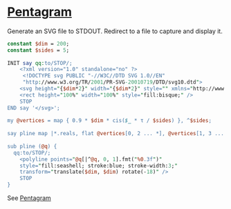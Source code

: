 [1]: http://rosettacode.org/wiki/Pentagram

# [Pentagram][1]

Generate an SVG file to STDOUT. Redirect to a file to capture and display it.

```perl
constant $dim = 200;
constant $sides = 5;
 
INIT say qq:to/STOP/;
    <?xml version="1.0" standalone="no" ?>
     <!DOCTYPE svg PUBLIC "-//W3C//DTD SVG 1.0//EN"
     "http://www.w3.org/TR/2001/PR-SVG-20010719/DTD/svg10.dtd">
    <svg height="{$dim*2}" width="{$dim*2}" style="" xmlns="http://www.w3.org/2000/svg">
    <rect height="100%" width="100%" style="fill:bisque;" />
    STOP
END say '</svg>';
 
my @vertices = map { 0.9 * $dim * cis($_ * τ / $sides) }, ^$sides;
 
say pline map |*.reals, flat @vertices[0, 2 ... *], @vertices[1, 3 ... *];
 
sub pline (@q) {
  qq:to/STOP/;
    <polyline points="@q[|^@q, 0, 1].fmt("%0.3f")"
    style="fill:seashell; stroke:blue; stroke-width:3;"
    transform="translate($dim, $dim) rotate(-18)" />
    STOP
}
```


See [Pentagram](https://gist.github.com/thundergnat/70108a5160dd17dfe374#file-pentagram-svg)
